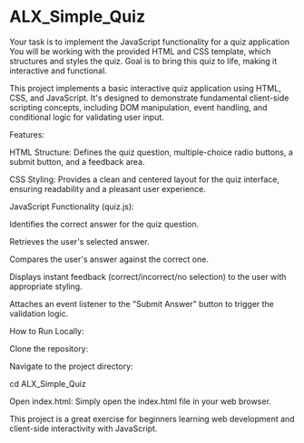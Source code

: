 # ALX_Simple_Quiz
Your task is to implement the JavaScript functionality for a quiz application  You will be working with the provided HTML and CSS template, which structures and styles the quiz. Goal is to bring this quiz to life, making it interactive and functional.

This project implements a basic interactive quiz application using HTML, CSS, and JavaScript. It's designed to demonstrate fundamental client-side scripting concepts, including DOM manipulation, event handling, and conditional logic for validating user input.

Features:

HTML Structure: Defines the quiz question, multiple-choice radio buttons, a submit button, and a feedback area.

CSS Styling: Provides a clean and centered layout for the quiz interface, ensuring readability and a pleasant user experience.

JavaScript Functionality (quiz.js):

Identifies the correct answer for the quiz question.

Retrieves the user's selected answer.

Compares the user's answer against the correct one.

Displays instant feedback (correct/incorrect/no selection) to the user with appropriate styling.

Attaches an event listener to the "Submit Answer" button to trigger the validation logic.

How to Run Locally:

Clone the repository:

Navigate to the project directory:

cd ALX_Simple_Quiz

Open index.html: Simply open the index.html file in your web browser.

This project is a great exercise for beginners learning web development and client-side interactivity with JavaScript.
